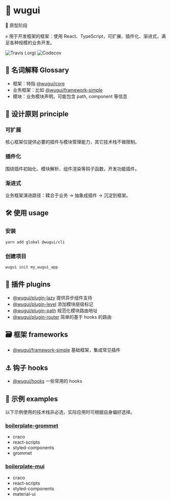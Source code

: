 # 🐢 wugui

:construction: 原型阶段

:fist_raised: 用于开发框架的框架：使用 React、TypeScript，可扩展、插件化、渐进式，满足各种规模的业务开发。

![Travis (.org)](https://img.shields.io/travis/crossjs/wugui)
![Codecov](https://img.shields.io/codecov/c/github/crossjs/wugui)

## :open_book: 名词解释 Glossary

- 框架：特指 [@wugui/core](packages/core)
- 业务框架：比如 [@wugui/framework-simple](packages/framework-simple)
- 模块：业务模块声明，可能包含 path, component 等信息

## :pushpin: 设计原则 principle

### 可扩展

核心框架仅提供必要的插件与模块管理能力，其它技术栈不做限制。

### 插件化

围绕插件初始化、模块解析、组件渲染等钩子函数，开发功能插件。

### 渐进式

业务框架演进路径：糅合于业务 -> 抽象成插件 -> 沉淀到框架。

## :hammer_and_wrench: 使用 usage

### 安装

```bash
yarn add global @wugui/cli
```

### 创建项目

```bash
wugui init my_wugui_app
```

## :nut_and_bolt: 插件 plugins

- [@wugui/plugin-lazy](packages/plugin-lazy) 提供异步组件支持
- [@wugui/plugin-level](packages/plugin-level) 添加模块层级标记
- [@wugui/plugin-path](packages/plugin-path) 规范化模块路由地址
- [@wugui/plugin-router](packages/plugin-router) 简单的基于 hooks 的路由

## :card_file_box: 框架 frameworks

- [@wugui/framework-simple](packages/framework-simple) 基础框架，集成常见插件

## :anchor: 钩子 hooks

- [@wugui/hooks](packages/hooks) 一些常用的 hooks

## :rocket: 示例 examples

以下示例使用的技术栈非必选，实际应用时可根据自身偏好选择。

### [boilerplate-grommet](packages/boilerplate-grommet)

- craco
- react-scripts
- styled-components
- grommet

### [boilerplate-mui](packages/boilerplate-mui)

- craco
- react-scripts
- styled-components
- material-ui

